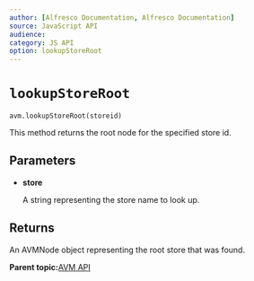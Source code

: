 ```yaml
---
author: [Alfresco Documentation, Alfresco Documentation]
source: JavaScript API
audience: 
category: JS API
option: lookupStoreRoot
---
```


# `lookupStoreRoot`

`avm.lookupStoreRoot(storeid)`

This method returns the root node for the specified store id.

## Parameters

-   **store**

    A string representing the store name to look up.


## Returns

An AVMNode object representing the root store that was found.

**Parent topic:**[AVM API](../references/API-JS-AVM.md)

